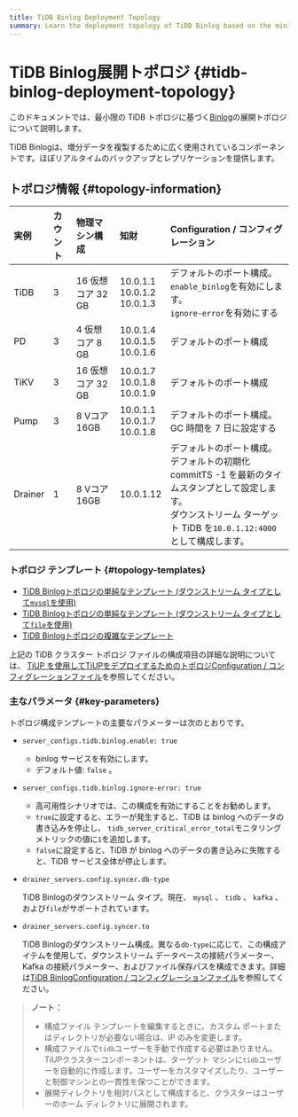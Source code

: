 ```yaml
---
title: TiDB Binlog Deployment Topology
summary: Learn the deployment topology of TiDB Binlog based on the minimal TiDB topology.
---
```


# TiDB Binlog展開トポロジ {#tidb-binlog-deployment-topology}

このドキュメントでは、最小限の TiDB トポロジに基づく[Binlog](/tidb-binlog/tidb-binlog-overview.md)の展開トポロジについて説明します。

TiDB Binlogは、増分データを複製するために広く使用されているコンポーネントです。ほぼリアルタイムのバックアップとレプリケーションを提供します。

## トポロジ情報 {#topology-information}

| 実例      | カウント | 物理マシン構成       | 知財                                   | Configuration / コンフィグレーション                                                                                     |
| :------ | :--- | :------------ | :----------------------------------- | :------------------------------------------------------------------------------------------------------------- |
| TiDB    | 3    | 16 仮想コア 32 GB | 10.0.1.1<br/> 10.0.1.2<br/> 10.0.1.3 | デフォルトのポート構成。<br/> `enable_binlog`を有効にします。<br/> `ignore-error`を有効にする                                            |
| PD      | 3    | 4 仮想コア 8 GB   | 10.0.1.4<br/> 10.0.1.5<br/> 10.0.1.6 | デフォルトのポート構成                                                                                                    |
| TiKV    | 3    | 16 仮想コア 32 GB | 10.0.1.7<br/> 10.0.1.8<br/> 10.0.1.9 | デフォルトのポート構成                                                                                                    |
| Pump    | 3    | 8 Vコア 16GB    | 10.0.1.1<br/> 10.0.1.7<br/> 10.0.1.8 | デフォルトのポート構成。<br/> GC 時間を 7 日に設定する                                                                              |
| Drainer | 1    | 8 Vコア 16GB    | 10.0.1.12                            | デフォルトのポート構成。<br/>デフォルトの初期化 commitTS -1 を最新のタイムスタンプとして設定します。<br/>ダウンストリーム ターゲット TiDB を`10.0.1.12:4000`として構成します。 |

### トポロジ テンプレート {#topology-templates}

-   [TiDB Binlogトポロジの単純なテンプレート (ダウンストリーム タイプとして`mysql`を使用)](https://github.com/pingcap/docs/blob/master/config-templates/simple-tidb-binlog.yaml)
-   [TiDB Binlogトポロジの単純なテンプレート (ダウンストリーム タイプとして`file`を使用)](https://github.com/pingcap/docs/blob/master/config-templates/simple-file-binlog.yaml)
-   [TiDB Binlogトポロジの複雑なテンプレート](https://github.com/pingcap/docs/blob/master/config-templates/complex-tidb-binlog.yaml)

上記の TiDB クラスター トポロジ ファイルの構成項目の詳細な説明については、 [TiUP を使用してTiUPをデプロイするためのトポロジConfiguration / コンフィグレーションファイル](/tiup/tiup-cluster-topology-reference.md)を参照してください。

### 主なパラメータ {#key-parameters}

トポロジ構成テンプレートの主要なパラメーターは次のとおりです。

-   `server_configs.tidb.binlog.enable: true`

    -   binlog サービスを有効にします。
    -   デフォルト値: `false` 。

-   `server_configs.tidb.binlog.ignore-error: true`

    -   高可用性シナリオでは、この構成を有効にすることをお勧めします。
    -   `true`に設定すると、エラーが発生すると、TiDB は binlog へのデータの書き込みを停止し、 `tidb_server_critical_error_total`モニタリング メトリックの値に`1`を追加します。
    -   `false`に設定すると、TiDB が binlog へのデータの書き込みに失敗すると、TiDB サービス全体が停止します。

-   `drainer_servers.config.syncer.db-type`

    TiDB Binlogのダウンストリーム タイプ。現在、 `mysql` 、 `tidb` 、 `kafka` 、および`file`がサポートされています。

-   `drainer_servers.config.syncer.to`

    TiDB Binlogのダウンストリーム構成。異なる`db-type`に応じて、この構成アイテムを使用して、ダウンストリーム データベースの接続パラメーター、Kafka の接続パラメーター、およびファイル保存パスを構成できます。詳細は[TiDB BinlogConfiguration / コンフィグレーションファイル](/tidb-binlog/tidb-binlog-configuration-file.md#syncerto)を参照してください。

> **ノート：**
>
> -   構成ファイル テンプレートを編集するときに、カスタム ポートまたはディレクトリが必要ない場合は、IP のみを変更します。
> -   構成ファイルで`tidb`ユーザーを手動で作成する必要はありません。 TiUPクラスターコンポーネントは、ターゲット マシンに`tidb`ユーザーを自動的に作成します。ユーザーをカスタマイズしたり、ユーザーと制御マシンとの一貫性を保つことができます。
> -   展開ディレクトリを相対パスとして構成すると、クラスターはユーザーのホーム ディレクトリに展開されます。
